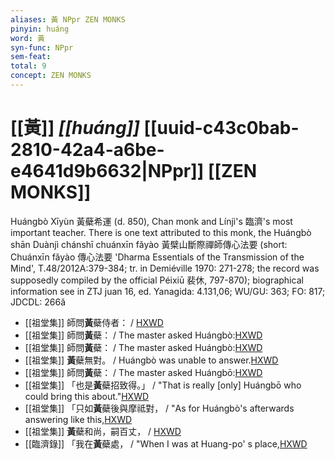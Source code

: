 ```yaml
---
aliases: 黃 NPpr ZEN MONKS
pinyin: huáng
word: 黃
syn-func: NPpr
sem-feat: 
total: 9
concept: ZEN MONKS 
---
```

# [[黃]] *[[huáng]]*  [[uuid-c43c0bab-2810-42a4-a6be-e4641d9b6632|NPpr]] [[ZEN MONKS]]
Huángbò Xīyùn 黃蘗希運 (d. 850), Chan monk and Línjì's 臨濟's most important teacher. There is one text attributed to this monk, the Huángbò shān Duànjì chánshī chuánxīn fǎyào 黃檗山斷際禪師傳心法要 (short: Chuánxīn fǎyào 傳心法要 'Dharma Essentials of the Transmission of the Mind', T.48/2012A:379-384; tr. in Demiéville 1970: 271-278; the record was supposedly compiled by the official Péixiū 裴休, 797-870); biographical information see in ZTJ juan 16, ed. Yanagida: 4.131,06; WU/GU: 363; FO: 817; JDCDL: 266ǎ
 - [[祖堂集]] 師問**黃**蘗侍者： / [HXWD](https://hxwd.org/textview.html?location=KR6q0002_Yan_005-2016a.38)
 - [[祖堂集]] 師問**黃**蘗： / The master asked Huángbò:[HXWD](https://hxwd.org/textview.html?location=KR6q0002_Yan_016-4115a.44)
 - [[祖堂集]] 師問**黃**蘗： / The master asked Huángbò:[HXWD](https://hxwd.org/textview.html?location=KR6q0002_Yan_016-4118a.32)
 - [[祖堂集]] **黃**蘗無對。 / Huángbò was unable to answer.[HXWD](https://hxwd.org/textview.html?location=KR6q0002_Yan_016-4118a.55)
 - [[祖堂集]] 師問**黃**蘗： / The master asked Huángbō:[HXWD](https://hxwd.org/textview.html?location=KR6q0002_Yan_016-4121a.45)
 - [[祖堂集]] 「也是**黃**蘗招致得。」 / "That is really [only] Huángbō who could bring this about."[HXWD](https://hxwd.org/textview.html?location=KR6q0002_Yan_016-4122a.12)
 - [[祖堂集]] 「只如**黃**蘗後與摩祗對， / "As for Huángbò's afterwards answering like this,[HXWD](https://hxwd.org/textview.html?location=KR6q0002_Yan_016-4122a.14)
 - [[祖堂集]] **黃**蘗和尚，嗣百丈， / [HXWD](https://hxwd.org/textview.html?location=KR6q0002_Yan_016-4131a.16)
 - [[臨濟錄]] 「我在**黃**蘗處， / "When I was at Huang-po' s place,[HXWD](https://hxwd.org/textview.html?location=KR6q0053_T_001-0496b.55)